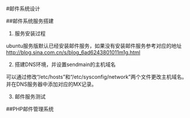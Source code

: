 #邮件系统设计

##邮件系统服务搭建

1. 服务安装过程

ubuntu服务版默认已经安装邮件服务，如果没有安装邮件服务参考对应的地址 http://blog.sina.com.cn/s/blog_6ad6243801011m1g.html

2. 搭建DNS环境，并设置sendmain的主机域名

可以通过修改“/etc/hosts”和“/etc/sysconfig/network”两个文件更改主机域名。并在DNS服务器中添加对应的MX记录。

3. 邮件服务测试

##PHP邮件管理系统
